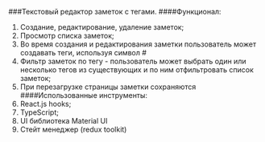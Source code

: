 ###Текстовый редактор заметок с тегами.
####Функционал:
1. Создание, редактирование, удаление заметок;
2. Просмотр списка заметок;
3. Во время создания и редактирования заметки пользователь может создавать теги, используя символ #
4. Фильтр заметок по тегу - пользователь может выбрать один или несколько тегов из существующих и по ним отфильтровать список заметок;
5. При перезагрузке страницы заметки сохраняются
####Использованные инструменты:
1. React.js hooks;
2. TypeScript;
3. UI библиотека Material UI
4. Стейт менеджер (redux toolkit)
